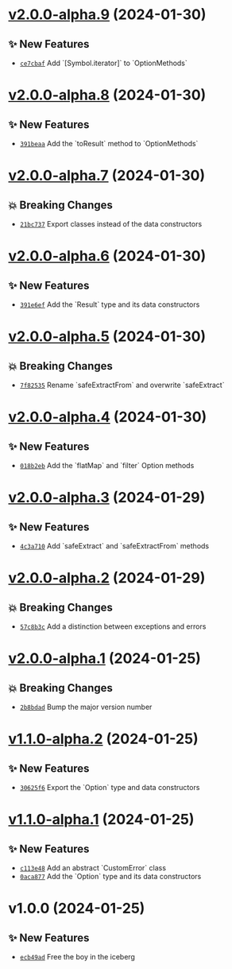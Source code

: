 # [v2.0.0-alpha.9](https://github.com/aaditmshah/aang/compare/v2.0.0-alpha.8...v2.0.0-alpha.9) (2024-01-30)

## ✨ New Features

- [`ce7cbaf`](https://github.com/aaditmshah/aang/commit/ce7cbaf) Add &#x60;[Symbol.iterator]&#x60; to &#x60;OptionMethods&#x60;

# [v2.0.0-alpha.8](https://github.com/aaditmshah/aang/compare/v2.0.0-alpha.7...v2.0.0-alpha.8) (2024-01-30)

## ✨ New Features

- [`391beaa`](https://github.com/aaditmshah/aang/commit/391beaa) Add the &#x60;toResult&#x60; method to &#x60;OptionMethods&#x60;

# [v2.0.0-alpha.7](https://github.com/aaditmshah/aang/compare/v2.0.0-alpha.6...v2.0.0-alpha.7) (2024-01-30)

## 💥 Breaking Changes

- [`21bc737`](https://github.com/aaditmshah/aang/commit/21bc737) Export classes instead of the data constructors

# [v2.0.0-alpha.6](https://github.com/aaditmshah/aang/compare/v2.0.0-alpha.5...v2.0.0-alpha.6) (2024-01-30)

## ✨ New Features

- [`391e6ef`](https://github.com/aaditmshah/aang/commit/391e6ef) Add the &#x60;Result&#x60; type and its data constructors

# [v2.0.0-alpha.5](https://github.com/aaditmshah/aang/compare/v2.0.0-alpha.4...v2.0.0-alpha.5) (2024-01-30)

## 💥 Breaking Changes

- [`7f82535`](https://github.com/aaditmshah/aang/commit/7f82535) Rename &#x60;safeExtractFrom&#x60; and overwrite &#x60;safeExtract&#x60;

# [v2.0.0-alpha.4](https://github.com/aaditmshah/aang/compare/v2.0.0-alpha.3...v2.0.0-alpha.4) (2024-01-30)

## ✨ New Features

- [`018b2eb`](https://github.com/aaditmshah/aang/commit/018b2eb) Add the &#x60;flatMap&#x60; and &#x60;filter&#x60; Option methods

# [v2.0.0-alpha.3](https://github.com/aaditmshah/aang/compare/v2.0.0-alpha.2...v2.0.0-alpha.3) (2024-01-29)

## ✨ New Features

- [`4c3a710`](https://github.com/aaditmshah/aang/commit/4c3a710) Add &#x60;safeExtract&#x60; and &#x60;safeExtractFrom&#x60; methods

# [v2.0.0-alpha.2](https://github.com/aaditmshah/aang/compare/v2.0.0-alpha.1...v2.0.0-alpha.2) (2024-01-29)

## 💥 Breaking Changes

- [`57c8b3c`](https://github.com/aaditmshah/aang/commit/57c8b3c) Add a distinction between exceptions and errors

# [v2.0.0-alpha.1](https://github.com/aaditmshah/aang/compare/v1.1.0-alpha.2...v2.0.0-alpha.1) (2024-01-25)

## 💥 Breaking Changes

- [`2b8bdad`](https://github.com/aaditmshah/aang/commit/2b8bdad) Bump the major version number

# [v1.1.0-alpha.2](https://github.com/aaditmshah/aang/compare/v1.1.0-alpha.1...v1.1.0-alpha.2) (2024-01-25)

## ✨ New Features

- [`30625f6`](https://github.com/aaditmshah/aang/commit/30625f6) Export the &#x60;Option&#x60; type and data constructors

# [v1.1.0-alpha.1](https://github.com/aaditmshah/aang/compare/v1.0.0...v1.1.0-alpha.1) (2024-01-25)

## ✨ New Features

- [`c113e48`](https://github.com/aaditmshah/aang/commit/c113e48) Add an abstract &#x60;CustomError&#x60; class
- [`0aca877`](https://github.com/aaditmshah/aang/commit/0aca877) Add the &#x60;Option&#x60; type and its data constructors

# v1.0.0 (2024-01-25)

## ✨ New Features

- [`ecb49ad`](https://github.com/aaditmshah/aang/commit/ecb49ad) Free the boy in the iceberg
